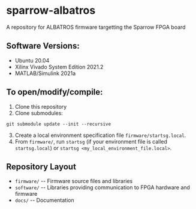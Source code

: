 # sparrow-albatros
A repository for ALBATROS firmware targetting the Sparrow FPGA board

## Software Versions:
- Ubuntu 20.04
- Xilinx Vivado System Edition 2021.2
- MATLAB/Simulink 2021a

## To open/modify/compile:

1. Clone this repository
2. Clone submodules:
```
git submodule update --init --recursive
```
3. Create a local environment specification file `firmware/startsg.local`.
4. From `firmware/`, run `startsg` (if your environment file is called `startsg.local`) or `startsg <my_local_environment_file.local>`.

## Repository Layout

 - `firmware/` -- Firmware source files and libraries
 - `software/` -- Libraries providing communication to FPGA hardware and firmware
 - `docs/` -- Documentation
